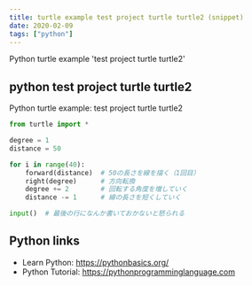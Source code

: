 ```yaml
---
title: turtle example test project turtle turtle2 (snippet)
date: 2020-02-09
tags: ["python"]
---
```

Python turtle example 'test project turtle turtle2'


## python test project turtle turtle2

Python turtle example: test project turtle turtle2

```python
from turtle import *

degree = 1
distance = 50

for i in range(40):
    forward(distance)  # 50の長さを線を描く（1回目）
    right(degree)      # 方向転換
    degree += 2        # 回転する角度を増していく
    distance -= 1      # 線の長さを短くしていく

input()  # 最後の行になんか書いておかないと怒られる

```

## Python links

- Learn Python: https://pythonbasics.org/
- Python Tutorial: https://pythonprogramminglanguage.com

